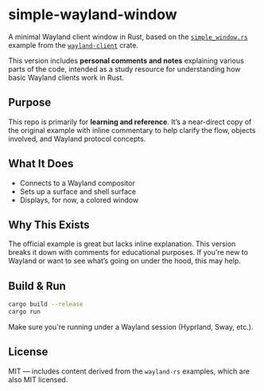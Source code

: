 # simple-wayland-window

A minimal Wayland client window in Rust, based on the [`simple_window.rs`](https://github.com/Smithay/wayland-rs/blob/master/wayland-client/examples/simple_window.rs) example from the [`wayland-client`](https://docs.rs/wayland-client) crate.

This version includes **personal comments and notes** explaining various parts of the code, intended as a study resource for understanding how basic Wayland clients work in Rust.

## Purpose

This repo is primarily for **learning and reference**. It’s a near-direct copy of the original example with inline commentary to help clarify the flow, objects involved, and Wayland protocol concepts.

## What It Does

- Connects to a Wayland compositor  
- Sets up a surface and shell surface  
- Displays, for now, a colored window  

## Why This Exists

The official example is great but lacks inline explanation. This version breaks it down with comments for educational purposes. If you're new to Wayland or want to see what’s going on under the hood, this may help.

## Build & Run

```sh
cargo build --release
cargo run
```

Make sure you're running under a Wayland session (Hyprland, Sway, etc.).

## License

MIT — includes content derived from the `wayland-rs` examples, which are also MIT licensed.
